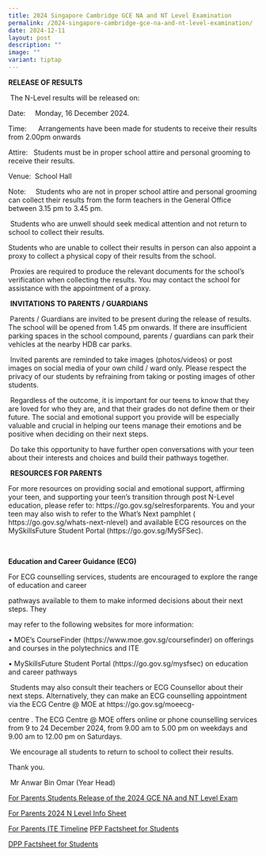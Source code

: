 ```yaml
---
title: 2024 Singapore Cambridge GCE NA and NT Level Examination
permalink: /2024-singapore-cambridge-gce-na-and-nt-level-examination/
date: 2024-12-11
layout: post
description: ""
image: ""
variant: tiptap
---
```

<p></p>
<p><strong>RELEASE OF RESULTS</strong>
</p>
<p>&nbsp;The N-Level results will be released on:</p>
<p>Date: &nbsp;&nbsp;&nbsp; Monday, 16 December 2024.</p>
<p>Time: &nbsp;&nbsp;&nbsp; &nbsp;Arrangements have been made for students
to receive their results from 2.00pm onwards</p>
<p>Attire: &nbsp; Students must be in proper school attire and personal grooming
to receive their results.</p>
<p>Venue:&nbsp; School Hall</p>
<p>Note: &nbsp;&nbsp;&nbsp; Students who are not in proper school attire
and personal grooming can collect their results from the form teachers
in the General Office between 3.15 pm to 3.45 pm.</p>
<p>&nbsp;Students who are unwell should seek medical attention and not return
to school to collect their results.</p>
<p>Students who are unable to collect their results in person can also appoint
a proxy to collect a physical copy of their results from the school.</p>
<p>&nbsp;Proxies are required to produce the relevant documents for the school’s
verification when collecting the results. You may contact the school for
assistance with the appointment of a proxy.</p>
<p>&nbsp;<strong>INVITATIONS TO PARENTS / GUARDIANS</strong>
</p>
<p><strong>&nbsp;</strong>Parents / Guardians are invited to be present during
the release of results. The school will be opened from 1.45 pm onwards.
If there are insufficient parking spaces in the school compound, parents
/ guardians can park their vehicles at the nearby HDB car parks.</p>
<p>&nbsp;Invited parents are reminded to take images (photos/videos) or post
images on social media of your own child / ward only. Please respect the
privacy of our students by refraining from taking or posting images of
other students.&nbsp;</p>
<p>&nbsp;Regardless of the outcome, it is important for our teens to know
that they are loved for who they are, and that their grades do not define
them or their future. The social and emotional support you provide will
be especially valuable and crucial in helping our teens manage their emotions
and be positive when deciding on their next steps.</p>
<p>&nbsp;Do take this opportunity to have further open conversations with
your teen about their interests and choices and build their pathways together.</p>
<p>&nbsp;<strong>RESOURCES FOR PARENTS</strong>
</p>
<p>For more resources on providing social and emotional support, affirming
your teen, and supporting your teen’s transition through post N-Level education,
please refer to: <a rel="noopener noreferrer nofollow" target="_blank">https://go.gov.sg/selresforparents</a>.
You and your teen may also wish to refer to the What’s Next pamphlet (
<a rel="noopener noreferrer nofollow" target="_blank">https://go.gov.sg/whats-next-nlevel</a>) and available ECG resources on
the MySkillsFuture Student Portal (<a rel="noopener noreferrer nofollow" target="_blank">https://go.gov.sg/MySFSec</a>).</p>
<p><strong>&nbsp;</strong>
</p>
<p><strong>Education and Career Guidance (ECG)</strong>
</p>
<p>For ECG counselling services, students are encouraged to explore the range
of education and career</p>
<p>pathways available to them to make informed decisions about their next
steps. They</p>
<p>may refer to the following websites for more information:</p>
<p>• MOE’s CourseFinder (<a rel="noopener noreferrer nofollow" target="_blank">https://www.moe.gov.sg/coursefinder</a>)
on offerings and courses in the polytechnics and ITE</p>
<p>• MySkillsFuture Student Portal (<a rel="noopener noreferrer nofollow" target="_blank">https://go.gov.sg/mysfsec</a>)
on education and career pathways&nbsp; &nbsp;</p>
<p>&nbsp;Students may also consult their teachers or ECG Counsellor about
their next steps. Alternatively, they can make an ECG counselling appointment
via the ECG Centre @ MOE at <a rel="noopener noreferrer nofollow" target="_blank">https://go.gov.sg/moeecg-</a>
</p>
<p>centre . The ECG Centre @ MOE offers online or phone counselling services
from 9 to 24 December 2024, from 9.00 am to 5.00 pm on weekdays and 9.00
am to 12.00 pm on Saturdays.</p>
<p>&nbsp;We encourage all students to return to school to collect their results.</p>
<p>Thank you.</p>
<p>&nbsp;Mr Anwar Bin Omar (Year Head)</p>
<p></p>
<p><a href="/files/Annoucements Attachments/2___For_Parents__Students__Release_of_the_2024_GCE_N_A___and_N_T__Level_Exam.pdf" rel="noopener nofollow" target="_blank">For Parents Students Release of the 2024 GCE NA and NT Level Exam</a>
</p>
<p><a href="/files/Annoucements Attachments/3___For_Parents__2024_N_Level_Info_Sheet.pdf" rel="noopener nofollow" target="_blank">For Parents 2024 N Level Info Sheet</a>
</p>
<p><a href="/files/Annoucements Attachments/4___for_Parents__ITE_Timeline__002_.pdf" rel="noopener nofollow" target="_blank">For Parents ITE Timeline</a>
<a href="/files/Annoucements Attachments/3b__PFP_Factsheet_for_Students.pdf" rel="noopener nofollow" target="_blank">PFP Factsheet for Students</a>
</p>
<p><a href="/files/Annoucements Attachments/4b__DPP_Factsheet_for_Students.pdf" rel="noopener nofollow" target="_blank">DPP Factsheet for Students</a>
</p>
<p></p>